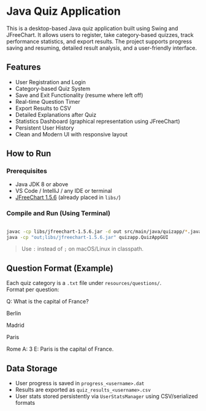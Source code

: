 # Java Quiz Application

This is a desktop-based Java quiz application built using Swing and JFreeChart. It allows users to register, take category-based quizzes, track performance statistics, and export results. The project supports progress saving and resuming, detailed result analysis, and a user-friendly interface.

## Features

- User Registration and Login
- Category-based Quiz System
- Save and Exit Functionality (resume where left off)
- Real-time Question Timer
- Export Results to CSV
- Detailed Explanations after Quiz
- Statistics Dashboard (graphical representation using JFreeChart)
- Persistent User History
- Clean and Modern UI with responsive layout



## How to Run

### Prerequisites

- Java JDK 8 or above
- VS Code / IntelliJ / any IDE or terminal
- [JFreeChart 1.5.6](https://sourceforge.net/projects/jfreechart/) (already placed in `libs/`)

### Compile and Run (Using Terminal)

```bash

javac -cp libs/jfreechart-1.5.6.jar -d out src/main/java/quizapp/*.java
java -cp "out;libs/jfreechart-1.5.6.jar" quizapp.QuizAppGUI

```


> Use `:` instead of `;` on macOS/Linux in classpath.


## Question Format (Example)

Each quiz category is a `.txt` file under `resources/questions/`.  
Format per question:

Q: What is the capital of France?

Berlin

Madrid

Paris

Rome
A: 3
E: Paris is the capital of France.



## Data Storage

- User progress is saved in `progress_<username>.dat`
- Results are exported as `quiz_results_<username>.csv`
- User stats stored persistently via `UserStatsManager` using CSV/serialized formats

